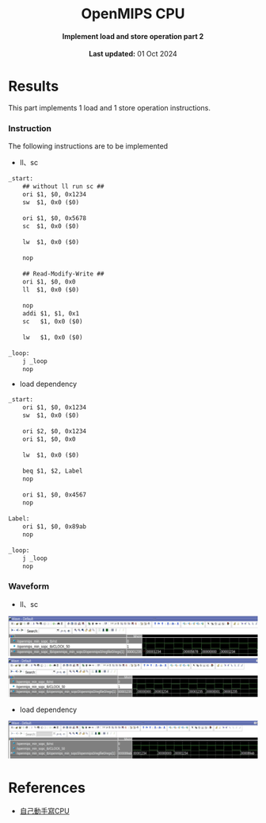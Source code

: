 <center>
    <h1 align="center">OpenMIPS CPU</h1>
    <h4 align="center">Implement load and store operation part 2</strong> </h4>
    <p align="center">
        <strong>Last updated:</strong> 01 Oct 2024<br>
    </p> 
</center>

# Results
This part implements 1 load and 1 store operation instructions.

### Instruction

The following instructions are to be implemented
* ll、sc
```
_start:
    ## without ll run sc ##
    ori $1, $0, 0x1234
    sw  $1, 0x0 ($0)

    ori $1, $0, 0x5678
    sc  $1, 0x0 ($0)

    lw  $1, 0x0 ($0)

    nop

    ## Read-Modify-Write ##
    ori $1, $0, 0x0
    ll  $1, 0x0 ($0)

    nop
    addi $1, $1, 0x1
    sc   $1, 0x0 ($0)

    lw   $1, 0x0 ($0)

_loop:
    j _loop
    nop
```

* load dependency
```
_start:
    ori $1, $0, 0x1234
    sw  $1, 0x0 ($0)

    ori $2, $0, 0x1234
    ori $1, $0, 0x0

    lw  $1, 0x0 ($0)

    beq $1, $2, Label
    nop

    ori $1, $0, 0x4567
    nop

Label:
    ori $1, $0, 0x89ab
    nop

_loop:
    j _loop
    nop
```

### Waveform
* ll、sc

![waveform_1](img/ll_&_sc/waveform_1.jpg)
![waveform_2](img/ll_&_sc/waveform_2.jpg)

* load dependency

![waveform_3](<img/load dependency/waveform_3.jpg>)

# References
* [自己動手寫CPU](https://www.books.com.tw/products/0010676982)
